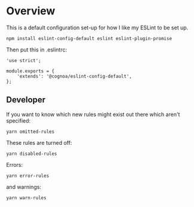 Overview
========

This is a default configuration set-up for how I like my ESLint to be set up.

```
npm install eslint-config-default eslint eslint-plugin-promise
```

Then put this in .eslintrc:

```
'use strict';

module.exports = {
    'extends': '@cognoa/eslint-config-default',
};
```

Developer
---------

If you want to know which new rules might exist out there which aren't specified:

```
yarn omitted-rules
```

These rules are turned off:

```
yarn disabled-rules
```

Errors:

```
yarn error-rules
```

and warnings:

```
yarn warn-rules
```
